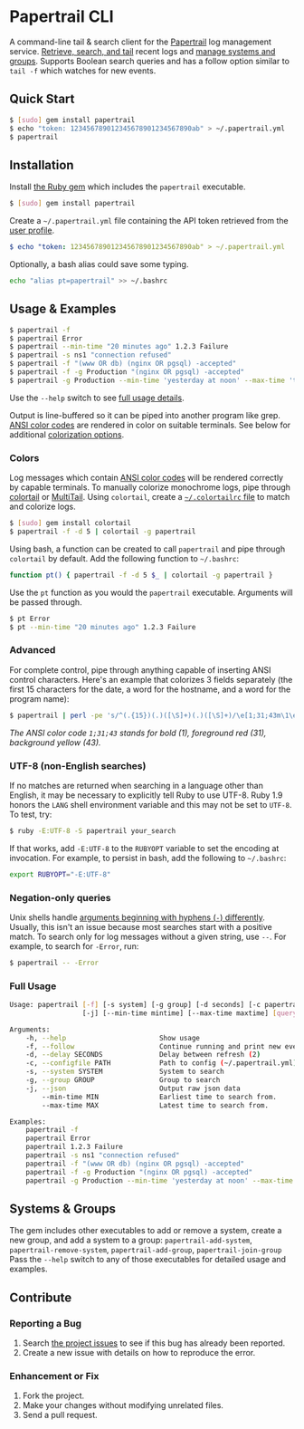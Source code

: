 # Papertrail CLI

A command-line tail & search client for the [Papertrail] log management
service. [Retrieve, search, and tail][tail] recent logs and [manage systems
and groups][systems-groups]. Supports Boolean search queries and has a follow
option similar to `tail -f` which watches for new events.

## Quick Start

```bash
$ [sudo] gem install papertrail
$ echo "token: 123456789012345678901234567890ab" > ~/.papertrail.yml
$ papertrail
```


## Installation

Install [the Ruby gem][gem] which includes the `papertrail` executable.

```bash
$ [sudo] gem install papertrail
```

Create a `~/.papertrail.yml` file containing the API token retrieved from the
[user profile].

```yaml
$ echo "token: 123456789012345678901234567890ab" > ~/.papertrail.yml
```

Optionally, a bash alias could save some typing.

```bash
echo "alias pt=papertrail" >> ~/.bashrc
```


## Usage & Examples

```bash
$ papertrail -f
$ papertrail Error
$ papertrail --min-time "20 minutes ago" 1.2.3 Failure
$ papertrail -s ns1 "connection refused"
$ papertrail -f "(www OR db) (nginx OR pgsql) -accepted"
$ papertrail -f -g Production "(nginx OR pgsql) -accepted"
$ papertrail -g Production --min-time 'yesterday at noon' --max-time 'today at 4am'
```

Use the `--help` switch to see [full usage details][full-usage].

Output is line-buffered so it can be piped into another program like grep.
[ANSI color codes][ansi] are rendered in color on suitable terminals. See
below for additional [colorization options][colors].

### Colors

Log messages which contain [ANSI color codes][ansi] will be rendered correctly
by capable terminals. To manually colorize monochrome logs, pipe through
[colortail] or [MultiTail]. Using `colortail`, create a
[`~/.colortailrc` file][colortailrc] to match and colorize logs.

```bash
$ [sudo] gem install colortail
$ papertrail -f -d 5 | colortail -g papertrail
```

Using bash, a function can be created to call `papertrail` and pipe through
`colortail` by default. Add the following function to `~/.bashrc`:

```bash
function pt() { papertrail -f -d 5 $_ | colortail -g papertrail }
```

Use the `pt` function as you would the `papertrail` executable. Arguments will
be passed through.

```bash
$ pt Error
$ pt --min-time "20 minutes ago" 1.2.3 Failure
```

### Advanced

For complete control, pipe through anything capable of inserting ANSI
control characters. Here's an example that colorizes 3 fields separately
(the first 15 characters for the date, a word for the hostname, and a
word for the program name):

```bash
$ papertrail | perl -pe 's/^(.{15})(.)([\S]+)(.)([\S]+)/\e[1;31;43m\1\e[0m\2\e[1;31;43m\3\e[0m\4\e[1;31;43m\5\e[0m/g'
```

_The ANSI color code `1;31;43` stands for bold (1), foreground red (31),
background yellow (43)._

### UTF-8 (non-English searches)

If no matches are returned when searching in a language other than English, it
may be necessary to explicitly tell Ruby to use UTF-8. Ruby 1.9 honors the
`LANG` shell environment variable and this may not be set to `UTF-8`. To test,
try:

```bash
$ ruby -E:UTF-8 -S papertrail your_search
```

If that works, add `-E:UTF-8` to the `RUBYOPT` variable to set the encoding at
invocation. For example, to persist in bash, add the following to `~/.bashrc`:

```bash
export RUBYOPT="-E:UTF-8"
```

### Negation-only queries

Unix shells handle [arguments beginning with hyphens (`-`)
differently][bash-double-dash]. Usually, this isn't an issue because most
searches start with a positive match. To search only for log messages without
a given string, use `--`. For example, to search for `-Error`, run:

```bash
$ papertrail -- -Error
```

### Full Usage

```bash
Usage: papertrail [-f] [-s system] [-g group] [-d seconds] [-c papertrail.yml]
                  [-j] [--min-time mintime] [--max-time maxtime] [query]

Arguments:
    -h, --help                       Show usage
    -f, --follow                     Continue running and print new events (off)
    -d, --delay SECONDS              Delay between refresh (2)
    -c, --configfile PATH            Path to config (~/.papertrail.yml)
    -s, --system SYSTEM              System to search
    -g, --group GROUP                Group to search
    -j, --json                       Output raw json data
        --min-time MIN               Earliest time to search from.
        --max-time MAX               Latest time to search from.

Examples:
    papertrail -f
    papertrail Error
    papertrail 1.2.3 Failure
    papertrail -s ns1 "connection refused"
    papertrail -f "(www OR db) (nginx OR pgsql) -accepted"
    papertrail -f -g Production "(nginx OR pgsql) -accepted"
    papertrail -g Production --min-time 'yesterday at noon' --max-time 'today at 4am'
```


## Systems & Groups

The gem includes other executables to add or remove a system, create a new
group, and add a system to a group: `papertrail-add-system`,
`papertrail-remove-system`, `papertrail-add-group`, `papertrail-join-group`
Pass the `--help` switch to any of those executables for detailed usage and
examples.


## Contribute

### Reporting a Bug

1. Search [the project issues][issues] to see if this bug has already been
   reported.
2. Create a new issue with details on how to reproduce the error.

### Enhancement or Fix

1. Fork the project.
2. Make your changes without modifying unrelated files.
3. Send a pull request.


[Papertrail]: http://papertrailapp.com/
[user profile]: https://papertrailapp.com/user/edit
[gem]: https://rubygems.org/gems/papertrail-cli
[colortail]: http://rubydoc.info/gems/colortail
[colortailrc]: https://github.com/papertrail/papertrail-cli/wiki/colortailrc
[MultiTail]: http://www.vanheusden.com/multitail/index.html
[ansi]: http://en.wikipedia.org/wiki/ANSI_escape_code#Colors
[tail]: #usage--examples
[systems-groups]: #systems--groups
[colors]: #colors
[bash-double-dash]: http://unix.stackexchange.com/questions/11376/what-does-double-dash-mean
[issues]: http://github.com/papertrail/papertrail-cli/issues
[full-usage]: #full-usage
